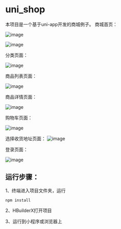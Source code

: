 # uni_shop
本项目是一个基于uni-app开发的商城例子。
商城首页：

![image](https://user-images.githubusercontent.com/93867993/189660419-49c977aa-c153-4037-bbec-85955c7b7e1a.png)

![image](https://user-images.githubusercontent.com/93867993/189660493-0310e1f9-397a-4e5d-8139-b9a6d9227919.png)


分类页面：

![image](https://user-images.githubusercontent.com/93867993/189660546-73d92b71-f265-41be-9bbb-6449b2ef0440.png)

商品列表页面：

![image](https://user-images.githubusercontent.com/93867993/189660624-960c8f20-f32b-403a-a17e-661827cbcab4.png)

商品详情页面：

![image](https://user-images.githubusercontent.com/93867993/189660692-da70e858-9a94-46e4-acbb-a754839ea5cc.png)

购物车页面：

![image](https://user-images.githubusercontent.com/93867993/189660743-ed259d03-3ef5-4361-b194-6047213ab1aa.png)

选择收货地址页面：
![image](https://user-images.githubusercontent.com/93867993/189660870-019e402b-fdd9-4880-9316-8088ff8e0f0a.png)

登录页面：

![image](https://user-images.githubusercontent.com/93867993/189660824-89d7768d-4b01-4003-95fd-445e78fdcfdf.png)

## 运行步骤：

1、终端进入项目文件夹，运行

```
npm install
```

2、HBuilderX打开项目

3、运行到小程序或浏览器上
